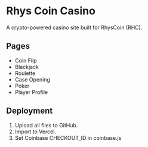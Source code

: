 # Rhys Coin Casino

A crypto-powered casino site built for RhysCoin (RHC).

## Pages
- Coin Flip
- Blackjack
- Roulette
- Case Opening
- Poker
- Player Profile

## Deployment
1. Upload all files to GitHub.
2. Import to Vercel.
3. Set Coinbase CHECKOUT_ID in coinbase.js
